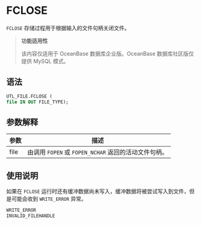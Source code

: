 FCLOSE 
===========================

`FCLOSE` 存储过程用于根据输入的文件句柄关闭文件。

>**功能适用性**
>
>该内容仅适用于 OceanBase 数据库企业版。OceanBase 数据库社区版仅提供 MySQL 模式。

语法 
-----------------------

```sql
UTL_FILE.FCLOSE (
file IN OUT FILE_TYPE);
```



参数解释 
-------------------------



|  参数  |                   描述                   |
|------|----------------------------------------|
| file | 由调用 `FOPEN` 或 `FOPEN_NCHAR` 返回的活动文件句柄。 |



使用说明 
-------------------------

如果在 `FCLOSE` 运行时还有缓冲数据尚未写入，缓冲数据将被尝试写入到文件，但是可能会收到 `WRITE_ERROR` 异常。

```sql
WRITE_ERROR
INVALID_FILEHANDLE
```


